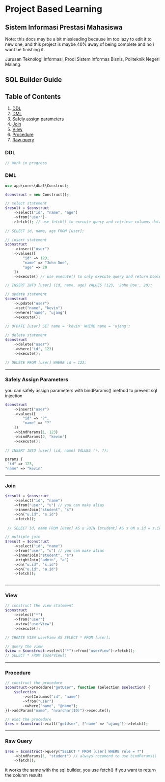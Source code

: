 # Project Based Learning 
## Sistem Informasi Prestasi Mahasiswa

Note: this docs may be a bit missleading because im too lazy to edit it to new one, and this project is maybe 40% away of being complete and no i wont be finishing it.

Jurusan Teknologi Informasi, Prodi Sistem Informas Bisnis, Politeknik Negeri Malang.

## SQL Builder Guide

## Table of Contents
1. [DDL](#ddl)
2. [DML](#dml)
3. [Safely assign parameters](#safely-assign-parameters)
4. [Join](#join)
5. [View](#view)
6. [Procedure](#procedure)
7. [Raw query](#raw-query)

### DDL
```php
// Work in progress
```

### DML

```php
use app\cores\dbal\Construct;

$construct = new Construct();

// select statement
$result = $construct
    ->select("id", "name", "age")
    ->from("user")-
    >fetch(); // use fetch() to execute query and retrieve columns data
    
// SELECT id, name, age FROM [user];
```
```php
// insert statement
$construct
    ->insert("user")
    ->values([
        "id" => 123,
        "name" => "John Doe",
        "age" => 20
    ])
    ->execute() // use execute() to only execute query and return boolean

// INSERT INTO [user] (id, name, age) VALUES (123, 'John Doe', 20);
```
```php
// update statement
$construct 
    ->update("user")
    ->set("name", "kevin")
    ->where("name", "ujang")
    ->execute();
    
// UPDATE [user] SET name = 'kevin' WHERE name = 'ujang';
```

```php
// delete statement
$construct
    ->delete("user")
    ->where("id", 123)
    ->execute();

// DELETE FROM [user] WHERE id = 123;
```
---

### Safely Assign Parameters
you can safely assign parameters with bindParams() method to prevent sql injection

```php
$construct
    ->insert("user")
    ->values([
        "id" => "?",
        "name" => "?"
    ])
    ->bindParams(1, 123)
    ->bindParams(2, "kevin")
    ->execute();
    
// INSERT INTO [user] (id, name) VALUES (?, ?);

params {
 "id" => 123,
"name" => "kevin"
```
---
### Join
```php
$result = $construct
    ->select("id", "name")
    ->from("user", "u") // you can make alias
    ->innerJoin("student", "s")
    ->on("u.id", "s.id")
    ->fetch();
    
 // SELECT id, name FROM [user] AS u JOIN [student] AS s ON u.id = s.id;

// multiple join
$result = $construct
    ->select("id", "name")
    ->from("user", "u") // you can make alias
    ->innerJoin("student", "s")
    ->rightJoin("admin", "a")
    ->on("u.id", "s.id")
    ->on("u.id", "a.id")
    ->fetch();
    
```
---
### View
```php
// construct the view statement
$construct
    ->select("*")
    ->from("user")
    ->view("userView")
    ->execute();

// CREATE VIEW userView AS SELECT * FROM [user];

// query the view
$view = $construct->select("*")->from("userView")->fetch();
// SELECT * FROM [userView];
```
---
### Procedure
```php
// construct the procedure
$construct->procedure("getUser", function (Selection $selection) {
    $selection
        ->setColumns("id", "name")
        ->from("user")
        ->where("name", "@name");
})->addParam("name", "nvarchar(10)")->execute();

// exec the procedure
$res = $construct->call("getUser", ["name" => "ujang"])->fetch();
```
---
### Raw Query

```php
$res = $construct->query("SELECT * FROM [user] WHERE role = ?")
    ->bindParams(1, "student") // always recomend to use bindParams()
    ->fetch();
```
it works the same with the sql builder, you use fetch() if you want to return the column results


